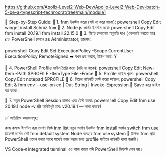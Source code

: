 https://github.com/Apollo-Level2-Web-Dev/Apollo-Level2-Web-Dev-batch-5-be-a-typescript-technocrat/tree/main/module1


🧱 Step-by-Step Guide:
🔹 1. fnm ইনস্টল করো (যদি না করে থাকো):
powershell
Copy
Edit
winget install Schniz.fnm
🔹 2. Node.js ভার্সন ইনস্টল করো:
powershell
Copy
Edit
fnm install 20.19.1
fnm install 22.15.0
🔹 3. স্ক্রিপ্ট চালানোর অনুমতি দাও (একবারই করতে হয়)
👉 PowerShell চালাও as Administrator, তারপর:

powershell
Copy
Edit
Set-ExecutionPolicy -Scope CurrentUser -ExecutionPolicy RemoteSigned
➡️ যখন প্রশ্ন করবে, টাইপ করো: Y

🔹 4. PowerShell Profile ফাইল তৈরি করো (যদি না থাকে):
powershell
Copy
Edit
New-Item -Path $PROFILE -ItemType File -Force
🔹 5. Profile ফাইল খুলো:
powershell
Copy
Edit
notepad $PROFILE
🔹 6. নিচের লাইনটি পেস্ট করো ফাইলে:
powershell
Copy
Edit
& fnm env --use-on-cd | Out-String | Invoke-Expression
💾 Save করে ফাইল বন্ধ করো।

🔹 7. নতুন PowerShell Session চালাও এবং টেস্ট করো:
powershell
Copy
Edit
fnm use 20.19.1
node -v
🟢 আউটপুট হবে: v20.19.1 — কাজ করছে!

✅ অতিরিক্ত কমান্ডসমূহ:

কাজ	কমান্ড
ইনস্টল করা ভার্সন লিস্ট	fnm list
নতুন ভার্সন ইনস্টল	fnm install <version>
ভার্সন switch	fnm use <version>
ডিফল্ট ভার্সন সেট	fnm default <version>
system Node ব্যবহার	fnm use system
📌 টিপস:
fnm প্রতি PowerShell ওপেন করার সাথে সাথেই কাজ করার জন্য profile ফাইলে লাইনটি থাকা জরুরি।

VS Code-র integrated terminal এও কাজ করবে যদি PowerShell ডিফল্ট শেল হয়।

